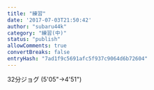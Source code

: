 ```yaml
---
title: "練習"
date: '2017-07-03T21:50:42'
author: "subaru44k"
category: "練習(中)"
status: "publish"
allowComments: true
convertBreaks: false
entryHash: "7ad1f9c5691afc5f937c9064d6b72604"
---
```

32分ジョグ
(5'05"→4'51")
